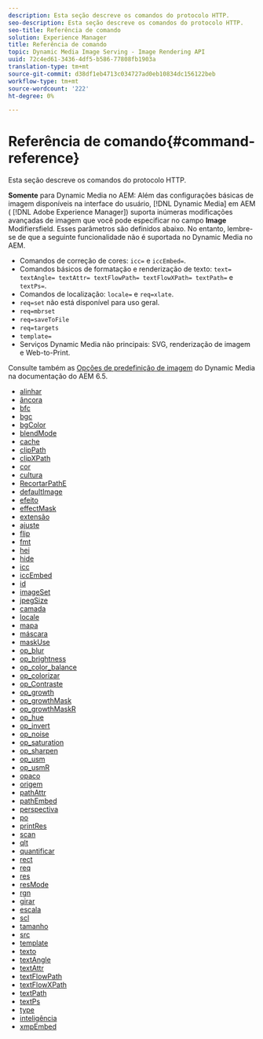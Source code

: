 ```yaml
---
description: Esta seção descreve os comandos do protocolo HTTP.
seo-description: Esta seção descreve os comandos do protocolo HTTP.
seo-title: Referência de comando
solution: Experience Manager
title: Referência de comando
topic: Dynamic Media Image Serving - Image Rendering API
uuid: 72c4ed61-3436-4df5-b586-77808fb1903a
translation-type: tm+mt
source-git-commit: d38df1eb4713c034727ad0eb10834dc156122beb
workflow-type: tm+mt
source-wordcount: '222'
ht-degree: 0%

---
```



# Referência de comando{#command-reference}

Esta seção descreve os comandos do protocolo HTTP.

**Somente** para Dynamic Media no AEM: Além das configurações básicas de imagem disponíveis na interface do usuário,  [!DNL Dynamic Media] em AEM (  [!DNL Adobe Experience Manager]) suporta inúmeras modificações avançadas de imagem que você pode especificar no campo  **Image** Modifiersfield. Esses parâmetros são definidos abaixo. No entanto, lembre-se de que a seguinte funcionalidade não é suportada no Dynamic Media no AEM.

* Comandos de correção de cores: `icc=` e `iccEmbed=`.
* Comandos básicos de formatação e renderização de texto: `text= textAngle= textAttr= textFlowPath= textFlowXPath= textPath=` e `textPs=`.
* Comandos de localização: `locale=` e `req=xlate`.
* `req=set` não está disponível para uso geral.
* `req=mbrset`
* `req=saveToFile`
* `req=targets`
* `template=`
* Serviços Dynamic Media não principais: SVG, renderização de imagem e Web-to-Print.

<!-- Adobe IS command examples website  http://sj1010010254235.corp.adobe.com/iscommands/ -->

Consulte também as [Opções de predefinição de imagem](https://experienceleague.adobe.com/docs/experience-manager-65/assets/dynamic/managing-image-presets.html#dynamic) do Dynamic Media na documentação do AEM 6.5.

* [alinhar](r-align.md)
* [âncora](r-anchor.md)
* [bfc](r-bfc.md)
* [bgc](r-bgc.md)
* [bgColor](r-bgcolor.md)
* [blendMode](r-blendmode.md)
* [cache](r-is-http-cache.md)
* [clipPath](r-clippath.md)
* [clipXPath](r-clipxpath.md)
* [cor](r-color-commandref.md)
* [cultura](r-crop.md)
* [RecortarPathE](r-croppath.md)
* [defaultImage](r-is-http-defaultimage.md)
* [efeito](r-effect.md)
* [effectMask](r-effectmask.md)
* [extensão](r-extend.md)
* [ajuste](r-fit.md)
* [flip](r-flip.md)
* [fmt](r-is-http-fmt.md)
* [hei](r-is-http-hei.md)
* [hide](r-hide.md)
* [icc](r-icc.md)
* [iccEmbed](r-iccembed.md)
* [id](r-id.md)
* [imageSet](r-imageset.md)
* [jpegSize](r-jpegsize.md)
* [camada](r-layer.md)
* [locale](r-locale.md)
* [mapa](r-map.md)
* [máscara](r-mask.md)
* [maskUse](r-maskuse.md)
* [op_blur](r-op-blur.md)
* [op_brightness](r-op-brightness.md)
* [op_color_balance](r-op-colorbalance.md)
* [op_colorizar](r-op-colorize.md)
* [op_Contraste](r-op-contrast.md)
* [op_growth](r-op-grow.md)
* [op_growthMask](r-op-growmask.md)
* [op_growthMaskR](r-op-growmaskr.md)
* [op_hue](r-op-hue.md)
* [op_invert](r-op-invert.md)
* [op_noise](r-op-noise.md)
* [op_saturation](r-op-saturation.md)
* [op_sharpen](r-op-sharpen.md)
* [op_usm](r-op-usm.md)
* [op_usmR](r-op-usmr.md)
* [opaco](r-opac.md)
* [origem](r-origin.md)
* [pathAttr](r-pathattr.md)
* [pathEmbed](r-pathembed.md)
* [perspectiva](r-perspective.md)
* [po](r-pos.md)
* [printRes](r-printres.md)
* [scan](r-pscan.md)
* [qlt](r-is-http-qlt.md)
* [quantificar](r-is-http-quantize.md)
* [rect](r-rect.md)
* [req](r-req/r-req.md)
* [res](r-res.md)
* [resMode](r-is-http-resmode.md)
* [rgn](r-rgn.md)
* [girar](r-rotate.md)
* [escala](r-is-http-scale.md)
* [scl](r-scl.md)
* [tamanho](r-size-reference.md)
* [src](r-src.md)
* [template](r-template.md)
* [texto](r-text.md)
* [textAngle](r-textangle.md)
* [textAttr](r-textattr.md)
* [textFlowPath](r-textflowpath.md)
* [textFlowXPath](r-textflowxpath.md)
* [textPath](r-textpath.md)
* [textPs](r-textps.md)
* [type](r-type.md)
* [inteligência](r-is-http-wid.md)
* [xmpEmbed](r-xmpembed.md)

